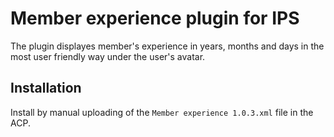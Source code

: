 # Member experience plugin for IPS

The plugin displayes member's experience in years, months and days in the most user friendly way under the user's avatar.

## Installation

Install by manual uploading of the `Member experience 1.0.3.xml` file in the ACP.
